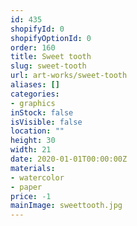 ```yaml
---
id: 435
shopifyId: 0
shopifyOptionId: 0
order: 160
title: Sweet tooth
slug: sweet-tooth
url: art-works/sweet-tooth
aliases: []
categories:
- graphics
inStock: false
isVisible: false
location: ""
height: 30
width: 21
date: 2020-01-01T00:00:00Z
materials:
- watercolor
- paper
price: -1
mainImage: sweettooth.jpg
---
```

